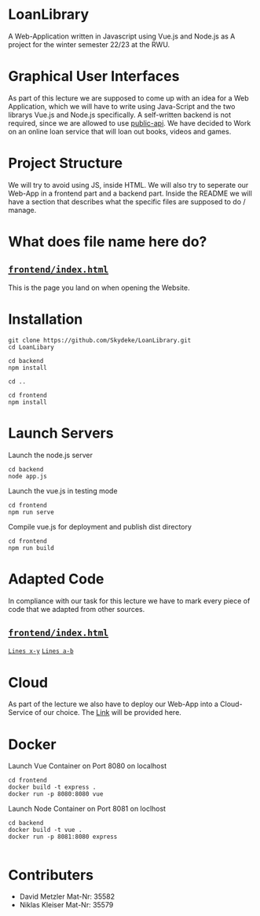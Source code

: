 # LoanLibrary
A Web-Application written in Javascript using Vue.js and Node.js as A project for the winter semester 22/23 at the RWU.

Graphical User Interfaces
=========================
As part of this lecture we are supposed to come up with an idea for a Web Application, which we will have to write using Java-Script and the two librarys Vue.js and Node.js specifically. A self-written backend is not required, since we are allowed to use [public-api](https://github.com/public-apis/public-apis). We have decided to Work on an online loan service that will loan out books, videos and games.

Project Structure
=================
We will try to avoid using JS, inside HTML. We will also try to seperate our Web-App in a frontend part and a backend part.
Inside the README we will have a section that describes what the specific files are supposed to do / manage.

What does file name here do?
==============================

[`frontend/index.html`](frontend/index.html)
-----------------------
This is the page you land on when opening the Website.

Installation
============
```
git clone https://github.com/Skydeke/LoanLibrary.git
cd LoanLibary

cd backend
npm install

cd ..

cd frontend
npm install
```

Launch Servers
==============
Launch the node.js server

```
cd backend
node app.js
```

Launch the vue.js in testing mode

```
cd frontend
npm run serve
```
Compile vue.js for deployment and publish dist directory

```
cd frontend
npm run build
```

Adapted Code
============
In compliance with our task for this lecture we have to mark every piece of code that we adapted from other sources.

[`frontend/index.html`](frontend/index.html)
-----------------------
[`Lines x-y`](https://stackoverflow.com/)
[`Lines a-b`](https://stackoverflow.com/)


Cloud
=====
As part of the lecture we also have to deploy our Web-App into a Cloud-Service of our choice.
The [Link](www.google.com) will be provided here.

Docker
======
Launch Vue Container on Port 8080 on localhost
```
cd frontend
docker build -t express .
docker run -p 8080:8080 vue
```
Launch Node Container on Port 8081 on loclhost
```
cd backend
docker build -t vue .
docker run -p 8081:8080 express


```


Contributers
============

- David Metzler Mat-Nr: 35582
- Niklas Kleiser Mat-Nr: 35579


